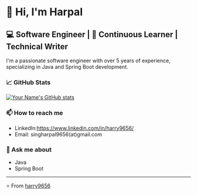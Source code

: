 # 👋 Hi, I'm Harpal

## 💻 Software Engineer | 🌱 Continuous Learner | Technical Writer

I'm a passionate software engineer with over 5 years of experience, specializing in Java and Spring Boot development.

### 📈 GitHub Stats

[![Your Name's GitHub stats](https://github-readme-stats.vercel.app/api?username=harry9656&show_icons=true&theme=radical)](https://github.com/harry9656/github-readme-stats)

### 📫 How to reach me

- LinkedIn:https://www.linkedin.com/in/harry9656/
- Email: singharpal9656(at)gmail.com

### 💬 Ask me about

- Java
- Spring Boot

---

⭐️ From [harry9656](https://github.com/harry9656)
